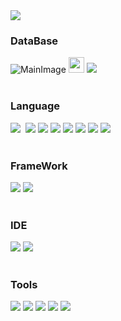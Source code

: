 <img src="https://firebasestorage.googleapis.com/v0/b/swifttodolist-95f3b.appspot.com/o/images%2FgitMain.png?alt=media&token=8eee2e2c-d9eb-4173-ba58-4b07fb0b150a">


<h3>DataBase</h3>
<div>
  <img src="https://img.shields.io/badge/Firebase-FFCA28?style=flat-square&logo=firebase&logoColor=white"/ alt="MainImage">
  <img src="https://img.shields.io/badge/MySQL-4479A1?style=flat-square&logo=MySQL&logoColor=white"/ height="25">
  <img src="https://img.shields.io/badge/SQLite-003B57?style=flat-square&logo=SQLite&logoColor=white"/>
</div>
</br>
<h3>Language</h3>
<div>
  <img src="https://img.shields.io/badge/java-123321?style=flat-square&logo=&logoColor=white"/>&nbsp
  <img src="https://img.shields.io/badge/JavaScript-F7DF1E?style=flat-square&logo=JavaScript&logoColor=white"/>
  <img src="https://img.shields.io/badge/jQuery-0769AD?style=flat-square&logo=jquery&logoColor=white"/>
  <img src="https://img.shields.io/badge/html-123321?style=flat-square&logo=&logoColor=white"/>
  <img src="https://img.shields.io/badge/CSS3-1572B6?style=flat-square&logo=css3&logoColor=white"/>
  <img src="https://img.shields.io/badge/Dart-0175C2?style=flat-square&logo=dart&logoColor=white"/>
  <img src="https://img.shields.io/badge/R-276DC3?style=flat-square&logo=r&logoColor=white"/>
  <img src="https://img.shields.io/badge/Python-3776AB?style=flat-square&logo=python&logoColor=white"/>

</div>
</br>
<h3>FrameWork</h3>
<div>
  <img src="https://img.shields.io/badge/SpringBoot-6DB33F?style=flat-square&logo=springboot&logoColor=white"/>
  <img src="https://img.shields.io/badge/Flutter-02569B?style=flat-square&logo=flutter&logoColor=white"/>
</div>
</br>
<h3>IDE</h3>
<div>
  <img src="https://img.shields.io/badge/Eclipseide-2C2255?style=flat-square&logo=eclipseide&logoColor=white"/>
  <img src="https://img.shields.io/badge/VisualStudioCode-007ACC?style=flat-square&logo=visualstudiocode&logoColor=white"/>
</div>
</br>
<h3>Tools</h3>
<div>
  <img src="https://img.shields.io/badge/Sourcetree-0052CC?style=flat-square&logo=sourcetree&logoColor=white"/>
  <img src="https://img.shields.io/badge/Slack-4A154B?style=flat-square&logo=slack&logoColor=white"/>
  <img src="https://img.shields.io/badge/Figma-F24E1E?style=flat-square&logo=figma&logoColor=white"/>
  <img src="https://img.shields.io/badge/Miro-050038?style=flat-square&logo=miro&logoColor=white"/>
  <img src="https://img.shields.io/badge/Notion-000000?style=flat-square&logo=notion&logoColor=white"/>
</div>










